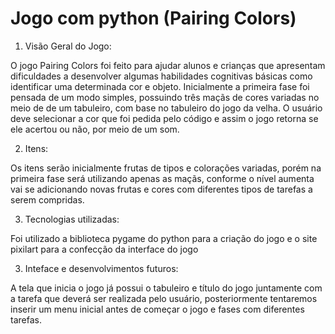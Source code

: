 # Jogo com python (Pairing Colors)

1. Visão Geral do Jogo:

O jogo Pairing Colors foi feito para ajudar alunos e crianças que apresentam dificuldades
a desenvolver algumas habilidades cognitivas básicas como identificar uma determinada cor e 
objeto. Inicialmente a primeira fase foi pensada de um modo simples, possuindo três maçãs de
cores variadas no meio de de um tabuleiro, com base no tabuleiro do jogo da velha. O usuário 
deve selecionar a cor que foi pedida pelo código e assim o jogo retorna se ele acertou ou não,
por meio de um som.

2. Itens:
   
Os itens serão inicialmente frutas de tipos e colorações variadas, porém na primeira fase
será utilizando apenas as maçãs, conforme o nível aumenta vai se adicionando novas frutas
e cores com diferentes tipos de tarefas a serem compridas.

3. Tecnologias utilizadas:

Foi utilizado a biblioteca pygame do python para a criação do jogo e o site pixilart para 
a confecção da interface do jogo

3. Inteface e desenvolvimentos futuros:
   
A tela que inicia o jogo já possui o tabuleiro e título do jogo juntamente com a tarefa que
deverá ser realizada pelo usuário, posteriormente tentaremos inserir um menu inicial antes
de começar o jogo e fases com diferentes tarefas.
